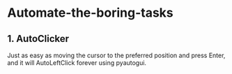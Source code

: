 # Automate-the-boring-tasks

## 1. AutoClicker
Just as easy as moving the cursor to the preferred position and press Enter, and it will AutoLeftClick forever using pyautogui. 
